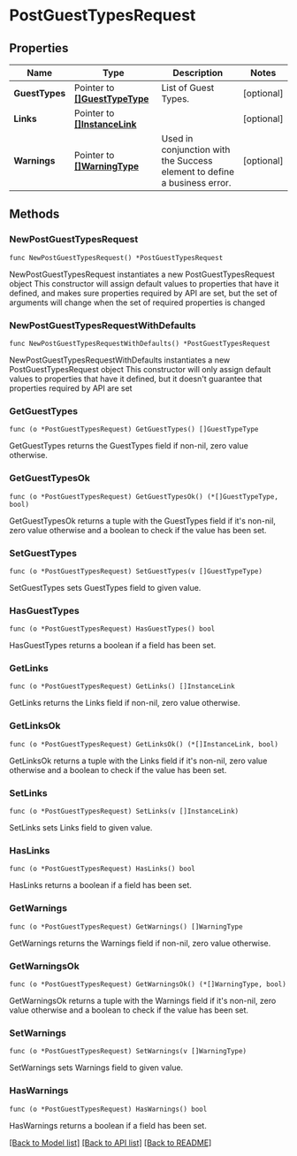 # PostGuestTypesRequest

## Properties

Name | Type | Description | Notes
------------ | ------------- | ------------- | -------------
**GuestTypes** | Pointer to [**[]GuestTypeType**](GuestTypeType.md) | List of Guest Types. | [optional] 
**Links** | Pointer to [**[]InstanceLink**](InstanceLink.md) |  | [optional] 
**Warnings** | Pointer to [**[]WarningType**](WarningType.md) | Used in conjunction with the Success element to define a business error. | [optional] 

## Methods

### NewPostGuestTypesRequest

`func NewPostGuestTypesRequest() *PostGuestTypesRequest`

NewPostGuestTypesRequest instantiates a new PostGuestTypesRequest object
This constructor will assign default values to properties that have it defined,
and makes sure properties required by API are set, but the set of arguments
will change when the set of required properties is changed

### NewPostGuestTypesRequestWithDefaults

`func NewPostGuestTypesRequestWithDefaults() *PostGuestTypesRequest`

NewPostGuestTypesRequestWithDefaults instantiates a new PostGuestTypesRequest object
This constructor will only assign default values to properties that have it defined,
but it doesn't guarantee that properties required by API are set

### GetGuestTypes

`func (o *PostGuestTypesRequest) GetGuestTypes() []GuestTypeType`

GetGuestTypes returns the GuestTypes field if non-nil, zero value otherwise.

### GetGuestTypesOk

`func (o *PostGuestTypesRequest) GetGuestTypesOk() (*[]GuestTypeType, bool)`

GetGuestTypesOk returns a tuple with the GuestTypes field if it's non-nil, zero value otherwise
and a boolean to check if the value has been set.

### SetGuestTypes

`func (o *PostGuestTypesRequest) SetGuestTypes(v []GuestTypeType)`

SetGuestTypes sets GuestTypes field to given value.

### HasGuestTypes

`func (o *PostGuestTypesRequest) HasGuestTypes() bool`

HasGuestTypes returns a boolean if a field has been set.

### GetLinks

`func (o *PostGuestTypesRequest) GetLinks() []InstanceLink`

GetLinks returns the Links field if non-nil, zero value otherwise.

### GetLinksOk

`func (o *PostGuestTypesRequest) GetLinksOk() (*[]InstanceLink, bool)`

GetLinksOk returns a tuple with the Links field if it's non-nil, zero value otherwise
and a boolean to check if the value has been set.

### SetLinks

`func (o *PostGuestTypesRequest) SetLinks(v []InstanceLink)`

SetLinks sets Links field to given value.

### HasLinks

`func (o *PostGuestTypesRequest) HasLinks() bool`

HasLinks returns a boolean if a field has been set.

### GetWarnings

`func (o *PostGuestTypesRequest) GetWarnings() []WarningType`

GetWarnings returns the Warnings field if non-nil, zero value otherwise.

### GetWarningsOk

`func (o *PostGuestTypesRequest) GetWarningsOk() (*[]WarningType, bool)`

GetWarningsOk returns a tuple with the Warnings field if it's non-nil, zero value otherwise
and a boolean to check if the value has been set.

### SetWarnings

`func (o *PostGuestTypesRequest) SetWarnings(v []WarningType)`

SetWarnings sets Warnings field to given value.

### HasWarnings

`func (o *PostGuestTypesRequest) HasWarnings() bool`

HasWarnings returns a boolean if a field has been set.


[[Back to Model list]](../README.md#documentation-for-models) [[Back to API list]](../README.md#documentation-for-api-endpoints) [[Back to README]](../README.md)


